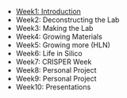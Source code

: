 - [Week1: Introduction](../week1.md)
- Week2: Deconstructing the Lab
- Week3: Making the Lab
- Week4: Growing Materials
- Week5: Growing more (HLN)
- Week6: Life in Silico
- Week7: CRISPER Week
- Week8: Personal Project
- Week9: Personal Project
- Week10: Presentations